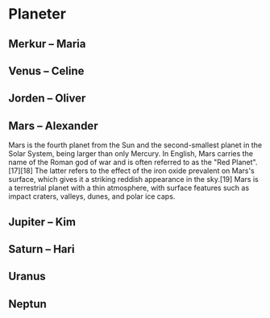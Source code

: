 # Planeter

## Merkur – Maria

## Venus – Celine

## Jorden – Oliver

## Mars – Alexander

Mars is the fourth planet from the Sun and the second-smallest planet in the Solar System, being larger than only Mercury. In English, Mars carries the name of the Roman god of war and is often referred to as the "Red Planet".[17][18] The latter refers to the effect of the iron oxide prevalent on Mars's surface, which gives it a striking reddish appearance in the sky.[19] Mars is a terrestrial planet with a thin atmosphere, with surface features such as impact craters, valleys, dunes, and polar ice caps.

## Jupiter – Kim

## Saturn – Hari

## Uranus

## Neptun

